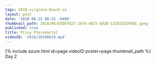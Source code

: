 ```yaml
---
tags: 2018-virginia-beach-va
layout: post
date: '2018-06-25 00:15 -0400'
thumbnail_path: 2018/06/D5D5F827-2476-4DC5-802B-13281CD3FDEE.jpeg
published: true
title: Ptiny Pterodactyl
videoID: '2018/20180624.mp4'
---
```

{% include azure.html id=page.videoID poster=page.thumbnail_path %}
Day 2
